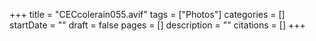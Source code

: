 +++
title = "CECcolerain055.avif"
tags = ["Photos"]
categories = []
startDate = ""
draft = false
pages = []
description = ""
citations = []
+++
